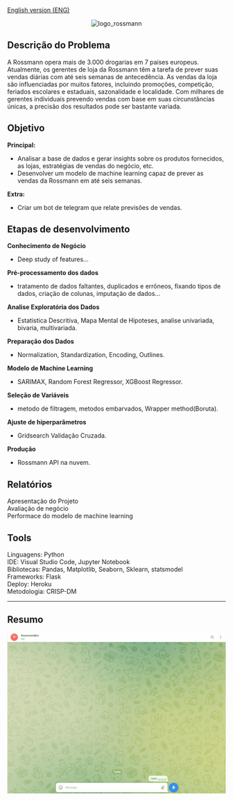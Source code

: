 [English version (ENG)](https://github.com/alyssonvidal/Rossmann-Sales-Forecast#readme)

<p align='center'><img src="/images/logo_rossmann.jpg " alt="logo_rossmann" width="450"/></center>

## Descrição do Problema

A Rossmann opera mais de 3.000 drogarias em 7 países europeus. Atualmente, os gerentes de loja da Rossmann têm a tarefa de prever suas vendas diárias com até seis semanas de antecedência. As vendas da loja são influenciadas por muitos fatores, incluindo promoções, competição, feriados escolares e estaduais, sazonalidade e localidade. Com milhares de gerentes individuais prevendo vendas com base em suas circunstâncias únicas, a precisão dos resultados pode ser bastante variada.

## Objetivo
**Principal:**
* Analisar a base de dados e gerar insights sobre os produtos fornecidos, as lojas, estratégias de vendas do negócio, etc.
* Desenvolver um modelo de machine learning capaz de prever as vendas da Rossmann em até seis semanas.

**Extra:**    
* Criar um bot de telegram que relate previsões de vendas.

## Etapas de desenvolvimento
**Conhecimento de Negócio**
* Deep study of features...

**Pré-processamento dos dados**
* tratamento de dados faltantes, duplicados e errôneos, fixando tipos de dados, criação de colunas, imputação de dados...

**Analise Exploratória dos Dados**
* Estatistica Descritiva, Mapa Mental de Hipoteses, analise univariada, bivaria, multivariada.

**Preparação dos Dados**
* Normalization, Standardization, Encoding, Outlines.

**Modelo de Machine Learning**
* SARIMAX, Random Forest Regressor, XGBoost Regressor.

**Seleção de Variáveis**
* metodo de filtragem, metodos embarvados, Wrapper method(Boruta).

**Ajuste de hiperparâmetros**
* Gridsearch Validação Cruzada.
    
**Produção**
* Rossmann API na nuvem.
    
## Relatórios
Apresentação do Projeto<br>
Avaliação de negócio<br>
Performace do modelo de machine learning<br>

## Tools
Linguagens: Python<br>
IDE: Visual Studio Code, Jupyter Notebook<br>
Bibliotecas: Pandas, Matplotlib, Seaborn, Sklearn, statsmodel<br>
Frameworks: Flask<br>
Deploy: Heroku<br>
Metodologia: CRISP-DM<br>

*** 

## Resumo 


<div align="center">
<img src="/images/rossmann_telegram_bot.gif" width="600px">
</div>
